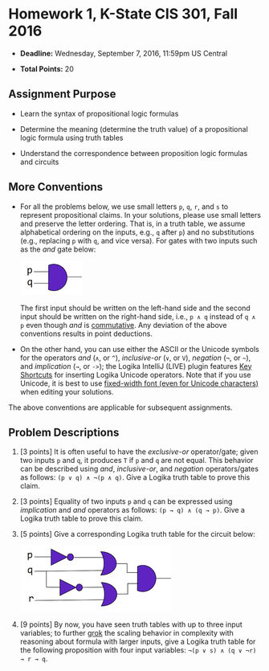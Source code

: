 # Homework 1, K-State CIS 301, Fall 2016

* **Deadline:** Wednesday, September 7, 2016, 11:59pm US Central 

* **Total Points:** 20

## Assignment Purpose 

- Learn the syntax of propositional logic formulas

- Determine the meaning (determine the truth value) of a 
  propositional logic formula using truth tables

- Understand the correspondence between proposition logic
  formulas and circuits

## More Conventions

* For all the problems below, we use small letters ``p``, ``q``, 
  ``r``, and ``s`` to represent propositional claims.
  In your solutions, please use small letters and preserve
  the letter ordering.
  That is, in a truth table, we assume alphabetical ordering on 
  the inputs, e.g., ``q`` after ``p``) and no substitutions
  (e.g., replacing ``p`` with ``q``, and vice versa).
  For gates with two inputs such as the *and* gate below:

  ![and](and.png)

  The first input should be written on the left-hand side and
  the second input should be written on the right-hand side,
  i.e., ``p ∧ q`` instead of ``q ∧ p`` even though *and* is
  [commutative](https://en.wikipedia.org/wiki/Commutative_property).
  Any deviation of the above conventions results in point deductions.

* On the other hand, you can use either the ASCII or the Unicode
  symbols for the operators *and* (``∧``, or ``^``), 
  *inclusive-or* (``∨``, or ``V``), *negation* (``¬``, or ``~``),
  and *implication* (``→``, or ``->``); the
  Logika IntelliJ (LIVE) plugin features
  [Key Shortcuts](http://logika.sireum.org/doc/02-live/index.html#shortcuts)
  for inserting Logika Unicode operators.
  Note that if you use Unicode, it is best to use 
  [fixed-width font (even for Unicode characters)](http://logika.sireum.org/doc/02-live/index.html#using-a-fixed-width-font)
  when editing your solutions. 
  
The above conventions are applicable for subsequent assignments. 

## Problem Descriptions

1. [3 points]
   It is often useful to have the *exclusive-or* operator/gate;
   given two inputs ``p`` and ``q``, it produces ``T`` if 
   ``p`` and ``q`` are not equal.
   This behavior can be described using *and*, *inclusive-or*,
   and *negation* operators/gates as follows:
   ``(p ∨ q) ∧ ¬(p ∧ q)``. 
   Give a Logika truth table to prove this claim.

2. [3 points]
   Equality of two inputs ``p`` and ``q`` can be expressed
   using *implication* and *and* operators as follows:
   ``(p → q) ∧ (q → p)``.
   Give a Logika truth table to prove this claim.

3. [5 points]
   Give a corresponding Logika truth table for the circuit below:
   
   ![circuit](3.png)
   
4. [9 points]
   By now, you have seen truth tables with up to three input
   variables; to further
   [grok](https://en.wikipedia.org/wiki/Grok#In_computer_programmer_culture)
   the scaling behavior in complexity with reasoning about formula
   with larger inputs, give a Logika truth table for the following
   proposition with four input variables:
   ``¬(p ∨ s) ∧ (q ∨ ¬r) → r → q``.
   